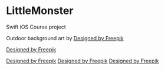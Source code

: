 # LittleMonster
Swift iOS Course project



Outdoor background art by
<a href='http://www.freepik.com/free-vector/adorable-monsters_796094.htm'>Designed by Freepik</a>

<a href='http://www.freepik.com/free-vector/countryside-landscape-vector_757698.htm'>Designed by Freepik</a>

<a href='http://www.freepik.com/free-vector/have-a-nice-day-background_799948.htm'>Designed by Freepik</a>
<a href='http://www.freepik.com/free-vector/desert-landscape_801903.htm'>Designed by Freepik</a>
<a href='http://www.freepik.com/free-vector/abstract-gradient-sky-in-green-tones_813249.htm'>Designed by Freepik</a>